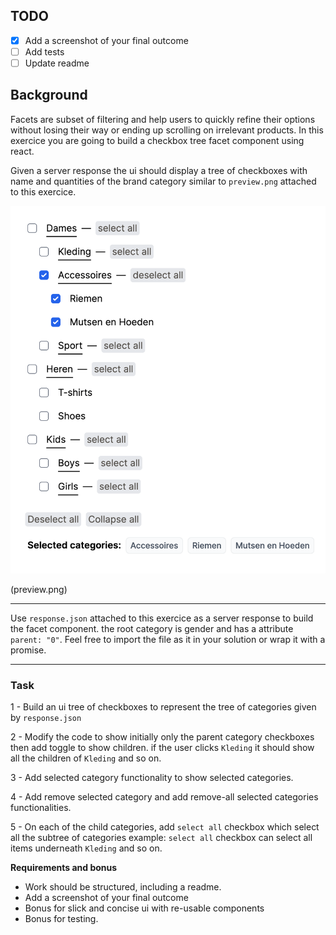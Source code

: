 ## TODO

- [x] Add a screenshot of your final outcome
- [ ] Add tests
- [ ] Update readme

## Background

Facets are subset of filtering and help users to quickly refine their options
without losing their way or ending up scrolling on irrelevant products.
In this exercice you are going to build a checkbox tree facet component using react.

Given a server response the ui should display a tree of checkboxes with name and quantities
of the brand category similar to `preview.png` attached to this exercice.

![preview](preview.png)

(preview.png)

---

Use `response.json` attached to this exercice as a server response to build the facet component.
the root category is gender and has a attribute `parent: "0"`.
Feel free to import the file as it in your solution or wrap it with a promise.

---

### Task

1 - Build an ui tree of checkboxes to represent the tree of categories given by `response.json`

2 - Modify the code to show initially only the parent category checkboxes then add toggle to show children.
if the user clicks `Kleding` it should show all the children of `Kleding` and so on.

3 - Add selected category functionality to show selected categories.

4 - Add remove selected category and add remove-all selected categories functionalities.

5 - On each of the child categories, add `select all` checkbox which select all the subtree of categories
example: `select all` checkbox can select all items underneath `Kleding` and so on.

**Requirements and bonus**

- Work should be structured, including a readme.
- Add a screenshot of your final outcome
- Bonus for slick and concise ui with re-usable components
- Bonus for testing.
